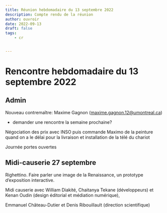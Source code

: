 ```yaml
---
title: Réunion hebdomadaire du 13 septembre 2022
description: Compte rendu de la réunion
author: ouvroir
date: 2022-09-13
draft: false
tags:
    - cr


---
```


# Rencontre hebdomadaire du 13 septembre 2022

## Admin

Nouveau contremaître: Maxime Gagnon (maxime.gagnon.12@umontreal.ca)
- demander une rencontre la semaine prochaine? 

Négociation des prix avec INSO puis commande Maximo de la peinture quand on a le délai pour la livraison et installation de la télé du chariot



Journée portes ouvertes


## Midi-causerie 27 septembre

Righettino. Faire parler une image de la Renaissance, un prototype d’exposition interactive.

Midi causerie avec William Diakité, Chaitanya Tekane (développeurs) et Kenan Oudin (design éditorial et médiation numérique), 

Emmanuel Château-Dutier et Denis Ribouillault (direction scientifique)